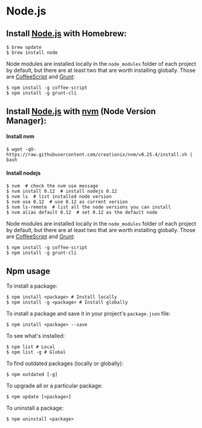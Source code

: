 # Node.js

## Install [Node.js](http://nodejs.org/) with Homebrew:

    $ brew update
    $ brew install node

Node modules are installed locally in the `node_modules` folder of each project by default, but there are at least two that are worth installing globally. Those are [CoffeeScript](http://coffeescript.org/) and [Grunt](http://gruntjs.com/):

    $ npm install -g coffee-script
    $ npm install -g grunt-cli


## Install [Node.js](http://nodejs.org/) with [nvm](https://github.com/creationix/nvm) (Node Version Manager):

#### Install nvm
    
    $ wget -qO- https://raw.githubusercontent.com/creationix/nvm/v0.25.4/install.sh | bash

#### Install nodejs

    $ nvm  # check the nvm use message
    $ nvm install 0.12  # install nodejs 0.12
    $ nvm ls  # list installed node version
    $ nvm use 0.12  # use 0.12 as current version
    $ nvm ls-remote  # list all the node versions you can install
    $ nvm alias default 0.12  # set 0.12 as the default node 

Node modules are installed locally in the `node_modules` folder of each project by default, but there are at least two that are worth installing globally. Those are [CoffeeScript](http://coffeescript.org/) and [Grunt](http://gruntjs.com/):

    $ npm install -g coffee-script
    $ npm install -g grunt-cli

## Npm usage

To install a package:

    $ npm install <package> # Install locally
    $ npm install -g <package> # Install globally

To install a package and save it in your project's `package.json` file:

    $ npm install <package> --save

To see what's installed:

    $ npm list # Local
    $ npm list -g # Global

To find outdated packages (locally or globally):

    $ npm outdated [-g]

To upgrade all or a particular package:

    $ npm update [<package>]

To uninstall a package:

    $ npm uninstall <package>
